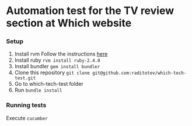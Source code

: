 # Automation test for the TV review section at Which website

### Setup

1. Install rvm
  Follow the instructions [here](https://rvm.io/rvm/install)
2. Install ruby
  `rvm install ruby-2.4.0`
3. Install bundler
  `gem install bundler`
4. Clone this repository
  `git clone git@github.com:raditotev/which-tech-test.git`
5. Go to which-tech-test folder
6. Run `bundle install`

### Running tests

Execute `cucumber`
